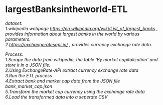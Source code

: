# largestBanksintheworld-ETL

*dataset:<br>*
*1.wikipedia webpage https://en.wikipedia.org/wiki/List_of_largest_banks , provides information about largest banks in the world by various parameters.<br>*
*2.https://exchangeratesapi.io/ , provides currency exchange rate data.<br>*



*Process:<br>*
*1.Scrape the data from wikipedia, the table 'By market capitalization' and store it in a JSON file.<br>*
*2.Using ExchangeRate-API extract currency exchange rate data<br>*
*3.Run the ETL process<br>*
*4.Extract bank and market cap data from the JSON file bank_market_cap.json<br>*
*5.Transform the market cap currency using the exchange rate data<br>*
*6.Load the transformed data into a seperate CSV<br>*
